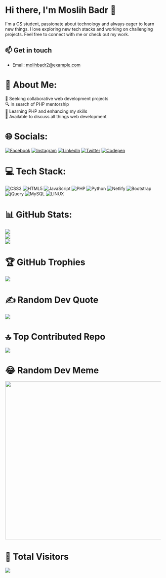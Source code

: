 # Hi there, I'm Moslih Badr 👋

I'm a CS student, passionate about technology and always eager to learn new things. I love exploring new tech stacks and working on challenging projects. Feel free to connect with me or check out my work.

## 📫 Get in touch
- Email: [molihbadr2@example.com](mailto:moslihbadr2@example.com)

# 💫 About Me:
🤝 Seeking collaborative web development projects<br>🔍 In search of PHP mentorship<br>🌱 Learning PHP and enhancing my skills<br>💬 Available to discuss all things web development


# 🌐 Socials:
[![Facebook](https://img.shields.io/badge/Facebook-%231877F2.svg?logo=Facebook&logoColor=white)](https://facebook.com/Moslihbadr01) [![Instagram](https://img.shields.io/badge/Instagram-%23E4405F.svg?logo=Instagram&logoColor=white)](https://instagram.com/Moslihbadr01) [![LinkedIn](https://img.shields.io/badge/LinkedIn-%230077B5.svg?logo=linkedin&logoColor=white)](https://linkedin.com/in/badr-moslih-126822219) [![Twitter](https://img.shields.io/badge/Twitter-%231DA1F2.svg?logo=Twitter&logoColor=white)](https://twitter.com/BadrMoslih1) [![Codepen](https://img.shields.io/badge/Codepen-000000?style=for-the-badge&logo=codepen&logoColor=white)](https://codepen.io/Moslih) 


# 💻 Tech Stack:
![CSS3](https://img.shields.io/badge/css3-%231572B6.svg?style=for-the-badge&logo=css3&logoColor=white) ![HTML5](https://img.shields.io/badge/html5-%23E34F26.svg?style=for-the-badge&logo=html5&logoColor=white) ![JavaScript](https://img.shields.io/badge/javascript-%23323330.svg?style=for-the-badge&logo=javascript&logoColor=%23F7DF1E) ![PHP](https://img.shields.io/badge/php-%23777BB4.svg?style=for-the-badge&logo=php&logoColor=white) ![Python](https://img.shields.io/badge/python-3670A0?style=for-the-badge&logo=python&logoColor=ffdd54) ![Netlify](https://img.shields.io/badge/netlify-%23000000.svg?style=for-the-badge&logo=netlify&logoColor=#00C7B7) ![Bootstrap](https://img.shields.io/badge/bootstrap-%23563D7C.svg?style=for-the-badge&logo=bootstrap&logoColor=white) ![jQuery](https://img.shields.io/badge/jquery-%230769AD.svg?style=for-the-badge&logo=jquery&logoColor=white) ![MySQL](https://img.shields.io/badge/mysql-%2300f.svg?style=for-the-badge&logo=mysql&logoColor=white) ![LINUX](https://img.shields.io/badge/Linux-FCC624?style=for-the-badge&logo=linux&logoColor=black)
# 📊 GitHub Stats:
![](https://github-readme-stats.vercel.app/api?username=Moslihbadr&theme=dark&hide_border=false&include_all_commits=false&count_private=true)<br/>
![](https://github-readme-streak-stats.herokuapp.com/?user=Moslihbadr&theme=dark&hide_border=false)<br/>
![](https://github-readme-stats.vercel.app/api/top-langs/?username=Moslihbadr&theme=dark&hide_border=false&include_all_commits=false&count_private=true&layout=compact)

# 🏆 GitHub Trophies
![](https://github-profile-trophy.vercel.app/?username=Moslihbadr&theme=discord&no-frame=false&no-bg=false&margin-w=4)

# ✍️ Random Dev Quote
![](https://quotes-github-readme.vercel.app/api?type=horizontal&theme=radical)

# 🔝 Top Contributed Repo
![](https://github-contributor-stats.vercel.app/api?username=Moslihbadr&limit=5&theme=dark&combine_all_yearly_contributions=true)

# 😂 Random Dev Meme
<img src="https://rm.up.railway.app/" width="512px"/>

# 👀 Total Visitors
[![](https://visitcount.itsvg.in/api?id=Moslihbadr&icon=0&color=3)](https://visitcount.itsvg.in)
